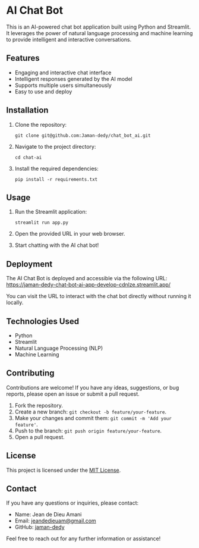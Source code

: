 # AI Chat Bot

This is an AI-powered chat bot application built using Python and Streamlit. It leverages the power of natural language processing and machine learning to provide intelligent and interactive conversations.

## Features

- Engaging and interactive chat interface
- Intelligent responses generated by the AI model
- Supports multiple users simultaneously
- Easy to use and deploy

## Installation

1. Clone the repository:
   ```
   git clone git@github.com:Jaman-dedy/chat_bot_ai.git
   ```

2. Navigate to the project directory:
   ```
   cd chat-ai
   ```

3. Install the required dependencies:
   ```
   pip install -r requirements.txt
   ```

## Usage

1. Run the Streamlit application:
   ```
   streamlit run app.py
   ```

2. Open the provided URL in your web browser.

3. Start chatting with the AI chat bot!

## Deployment

The AI Chat Bot is deployed and accessible via the following URL:
https://jaman-dedy-chat-bot-ai-app-develop-cdnlze.streamlit.app/

You can visit the URL to interact with the chat bot directly without running it locally.

## Technologies Used

- Python
- Streamlit
- Natural Language Processing (NLP)
- Machine Learning

## Contributing

Contributions are welcome! If you have any ideas, suggestions, or bug reports, please open an issue or submit a pull request.

1. Fork the repository.
2. Create a new branch: `git checkout -b feature/your-feature`.
3. Make your changes and commit them: `git commit -m 'Add your feature'`.
4. Push to the branch: `git push origin feature/your-feature`.
5. Open a pull request.

## License

This project is licensed under the [MIT License](LICENSE).

## Contact

If you have any questions or inquiries, please contact:

- Name: Jean de Dieu Amani
- Email: jeandedieuam@gmail.com
- GitHub: [jaman-dedy](https://github.com/jaman-dedy)

Feel free to reach out for any further information or assistance!